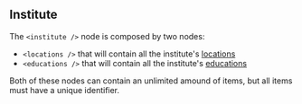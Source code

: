 ## Institute
The `<institute />` node is composed by two nodes:
* `<locations />` that will contain all the institute's [locations](location.md)
* `<educations />` that will contain all the institute's [educations](education.md)

Both of these nodes can contain an unlimited amound of items, but all items must have a unique identifier.
